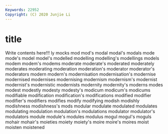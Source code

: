 ```yaml
---
Keywords: 22952
Copyright: (C) 2020 Junjie Li
---
```


# title

Write contents here!!!
ly 
mocks 
mod 
mod's 
modal
modal's 
modals 
mode 
mode's 
model 
model's 
modelled 
modelling 
modelling's 
modellings
models 
modem 
modem's 
modems 
moderate 
moderate's 
moderated 
moderately 
moderates 
moderating
moderation 
moderation's 
moderator 
moderator's 
moderators 
modern 
modern's 
modernisation 
modernisation's 
modernise
modernised 
modernises 
modernising 
modernism 
modernism's 
modernist 
modernist's 
modernistic 
modernists 
modernity
modernity's 
moderns 
modes 
modest 
modestly 
modesty 
modesty's 
modicum 
modicum's 
modicums
modifiable 
modification 
modification's 
modifications 
modified 
modifier 
modifier's 
modifiers 
modifies 
modify
modifying 
modish 
modishly 
modishness 
modishness's 
mods 
modular 
modulate 
modulated 
modulates
modulating 
modulation 
modulation's 
modulations 
modulator 
modulator's 
modulators 
module 
module's 
modules
modulus 
mogul 
mogul's 
moguls 
mohair 
mohair's 
moieties 
moiety 
moiety's 
moire
moire's 
moires 
moist 
moisten 
moistened 
